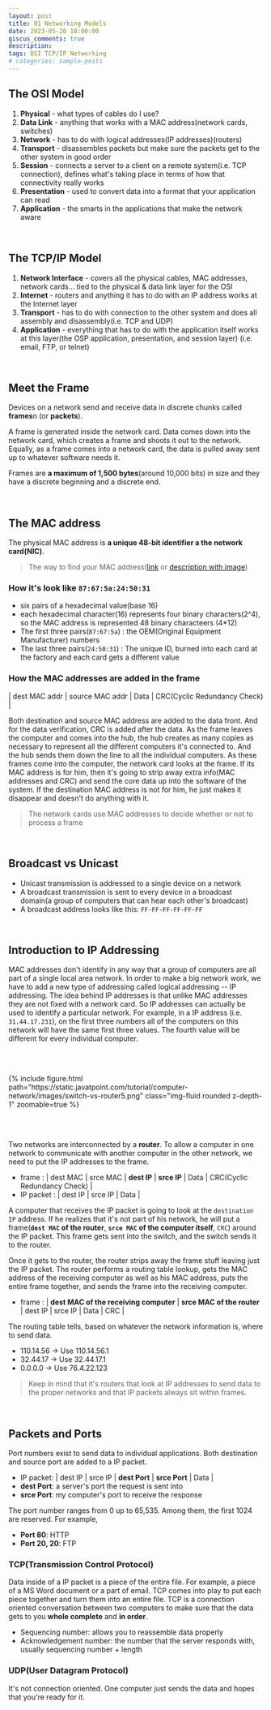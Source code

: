 ```yaml
---
layout: post
title: 01 Networking Models
date: 2023-05-20 18:00:00
giscus_comments: true
description: 
tags: OSI TCP/IP Networking
# categories: sample-posts
---
```



## The OSI Model

1. **Physical** - what types of cables do I use?
2. **Data Link** - anything that works with a MAC address(network cards, switches)
3. **Network** - has to do with logical addresses(IP addresses)(routers)
4. **Transport** - disassembles packets but make sure the packets get to the other system in good order
5. **Session** - connects a server to a client on a remote system(i.e. TCP connection), defines what's taking place in terms of how that connectivity really works
6. **Presentation** - used to convert data into a format that your application can read
7. **Application** - the smarts in the applications that make the network aware

<br>

## The TCP/IP Model

1. **Network Interface** - covers all the physical cables, MAC addresses, network cards... tied to the physical & data link layer for the OSI
2. **Internet** - routers and anything it has to do with an IP address works at the Internet layer
3. **Transport** - has to do with connection to the other system and does all assembly and disassembly(i.e. TCP and UDP)
4. **Application** - everything that has to do with the application itself works at this layer(the OSP application, presentation, and session layer) (i.e. email, FTP, or telnet)

<br>

## Meet the Frame

Devices on a network send and receive data in discrete chunks called **frames**n (or **packets**).

A frame is generated inside the network card. Data comes down into the network card, which creates a frame and shoots it out to the network. Equally, as a frame comes into a network card, the data is pulled away sent up to whatever software needs it.

Frames are **a maximum of 1,500 bytes**(around 10,000 bits) in size and they have a discrete beginning and a discrete end.

<br>

## The MAC address

The physical MAC address is **a unique 48-bit identifier a the network card(NIC)**.

> The way to find your MAC address([link](https://www.cmu.edu/computing/services/endpoint/network-access/mac-address.html) or [description with image](https://ecs.rutgers.edu/how-find-your-physical-mac-address))

### How it's look like `87:67:5a:24:50:31`

* six pairs of a hexadecimal value(base 16)
* each hexadecimal character(16) represents four binary characters(2^4), so the MAC address is represented 48 binary characteers (4*12)
* The first three pairs(`87:67:5a`) : the OEM(Original Equipment Manufacturer) numbers
* The last three pairs(`24:50:31`) : The unique ID, burned into each card at the factory and each card gets a different value


### How the MAC addresses are added in the frame

| dest MAC addr | source MAC addr | Data | CRC(Cyclic Redundancy Check) |

Both destination and source MAC address are added to the data front. And for the data verification, CRC is added after the data. As the frame leaves the computer and comes into the hub, the hub creates as many copies as necessary to represent all the different computers it's connected to. And the hub sends them down the line to all the individual computers. As these frames come into the computer, the network card looks at the frame. If its MAC address is for him, then it's going to strip away extra info(MAC addresses and CRC) and send the core data up into the software of the system. If the destination MAC address is not for him, he just makes it disappear and doesn't do anything with it.

> The network cards use MAC addresses to decide whether or not to process a frame

<br>

## Broadcast vs Unicast

* Unicast transmission is addressed to a single device on a network
* A broadcast transmission is sent to every device in a broadcast domain(a group of computers that can hear each other's broadcast)
* A broadcast address looks like this: `FF-FF-FF-FF-FF-FF`

<br>

## Introduction to IP Addressing

MAC addresses don't identify in any way that a group of computers are all part of a single local area network. In order to make a big network work, we have to add a new type of addressing called logical addressing -- IP addressing. The idea behind IP addresses is that unlike MAC addresses they are not fixed with a network card. So IP addresses can actually be used to identify a particular network. For example, in a IP address (i.e. `31.44.17.231`), on the first three numbers all of the computers on this network will have the same first three values. The fourth value will be different for every individual computer. 

<br><br>

<div class="row mt-3">
    <div class="col-sm mt-3 mt-md-0">
        {% include figure.html path="https://static.javatpoint.com/tutorial/computer-network/images/switch-vs-router5.png" class="img-fluid rounded z-depth-1" zoomable=true %}
    </div>
</div>

<br><br>

Two networks are interconnected by a **router**. To allow a computer in one network to communicate with another computer in the other network, we need to put the IP addresses to the frame.

* frame : | dest MAC | srce MAC | **dest IP** | **srce IP** | Data | CRC(Cyclic Redundancy Check) |
* IP packet : | dest IP | srce IP | Data |

A computer that receives the IP packet is going to look at the `destination IP` address. If he realizes that it's not part of his network, he will put a frame(**`dest MAC` of the router**, **`srce MAC` of the computer itself**, `CRC`) around the IP packet. This frame gets sent into the switch, and the switch sends it to the router.

Once it gets to the router, the router strips away the frame stuff leaving just the IP packet. The router performs a routing table lookup, gets the MAC address of the receiving computer as well as his MAC address, puts the entire frame together, and sends the frame into the receiving computer.

* frame : | **dest MAC of the receiving computer** | **srce MAC of the router** | dest IP | srce IP | Data | CRC |

The routing table tells, based on whatever the network information is, where to send data.

* 110.14.56 -> Use 110.14.56.1
* 32.44.17 -> Use 32.44.17.1
* 0.0.0.0 -> Use 76.4.22.123

> Keep in mind that it's routers that look at IP addresses to send data to the proper networks and that IP packets always sit within frames.

<br>

## Packets and Ports

Port numbers exist to send data to individual applications. Both destination and source port are added to a IP packet.

* IP packet: | dest IP | srce IP | **dest Port** | **srce Port** | Data |
* **dest Port**: a server's port the request is sent into
* **srce Port**: my computer's port to receive the response

The port number ranges from 0 up to 65,535. Among them, the first 1024 are reserved. For example,
* **Port 80**: HTTP
* **Port 20, 20**: FTP

### TCP(Transmission Control Protocol)
Data inside of a IP packet is a piece of the entire file. For example, a piece of a MS Word document or a part of email. TCP comes into play to put each piece together and turn them into an entire file. TCP is a connection oriented conversation between two computers to make sure that the data gets to you **whole complete** and **in order**.

* Sequencing number: allows you to reassemble data properly
* Acknowledgement number: the number that the server responds with, usually sequencing number + length

### UDP(User Datagram Protocol)
It's not connection oriented. One computer just sends the data and hopes that you're ready for it.
